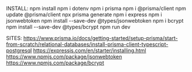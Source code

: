 INSTALL:
    npm install 
    npm i dotenv 
    npm i prisma 
    npm i @prisma/client
    npm update @prisma/client
    npx prisma generate
    npm i express
    npm i jsonwebtoken
    npm install --save-dev @types/jsonwebtoken
    npm i bcrypt   
    npm install --save-dev @types/bcrypt 
    npm run dev

SITES:
    https://www.prisma.io/docs/getting-started/setup-prisma/start-from-scratch/relational-databases/install-prisma-client-typescript-postgresql
    https://expressjs.com/en/starter/installing.html
    https://www.npmjs.com/package/jsonwebtoken
    https://www.npmjs.com/package/bcrypt



